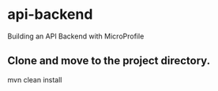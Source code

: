 # api-backend
Building an API Backend with MicroProfile

## Clone and move to the project directory.
mvn clean install

